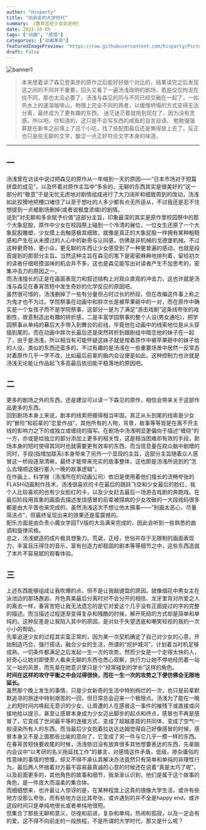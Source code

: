 ```yaml
---
author: "Hisparty"
title: "向前走的大学时代"
summary: 《春宵苦短少女前进吧》
date: 2021-10-05
tags: ["动画", "感悟"]
categories: ["动画革命"]
featuredImagePreview: "https://raw.githubusercontent.com/hisparty/Picture/main/95afedb43dcbc9979e078a43ab1ce82e3886c901.gif"
draft: False
---
```


![banner1](https://tva1.sinaimg.cn/large/003ai2khgy1gv6qg5f6iqj60jw0b8weu02.jpg)

 >本来想着读了森见登美彦的原作之后能好好做个对比的，结果读完之后发现这之间的不同并不重要，回头又看了一遍汤浅政明的剧场，若是仅仅拘泥在找不同，那也太没必要了。汤浅与森见的同与不同已经交融在一起了，一如热水上的速溶咖啡山，物理上完全不同的两者，以缓慢坍塌的方式变得无法分离，最终成为了更有趣的东西。
 迷茫迷茫着就拖到现在了，因为没有灵感。所以吧，你知道的，这只是不会写东西的咸鱼的自言自语。
 勉勉强强算是在新年之前填上了这个小坑，找了些配图最后还是懒得放上去了，反正也只是些无聊的文字，酸涩一点正好符合文字本身的味道。

----------

## 一  
汤浅曾在访谈中说过把森见的原作从一年缩到一天的原因——“日本市场对于短篇拼盘的成见”，以及怀着对原作主旨中“多余的，无聊的东西其实是很美好的”这一部分的“敬意”于是无忧无虑地对剧情组成进行了大刀阔斧和细致周到的改动，汤浅如此狡猾地把槽口堵住了以至于想吐的人多少都有点无所适从，不过我还是忍不住想提到一点被剧场删掉(或者说极度浓缩)的剧情。  
说到“对无聊和多余赋予价值”这部分主旨，印象最深的其实是原作里校园祭中的那个大象屁股，原作中少女在校园祭上碰到一个冷清的展位，一位女生还原了一个大象屁股雕塑，少女摸上去触感极其细致，就像是真正的大象屁股一样拥有某种粗糙感和产生在从未摸过的人心中的新奇与认同感，仿佛是非机械的戈德堡机械。不过这种更奇特，更小众，更无聊的东西让少女感受到了一种更普遍的感动，也就是段首提到的那部分主旨。当然这种主旨在森见的笔下是密密麻麻地排列着，留给初次的读者仔细咂摸滋味的机会并不多，这也是森见能写出对读者产生不加思考的，密集冲击力的原因之一。  
而汤浅擅长的正是在画面表现力和叙述结构上对观众直观的冲击力，这也许就是汤浅与森见在春宵苦短中发生奇妙的化学反应的原因吧。  
虽然很可惜的，汤浅删掉了一些有分量但占时过长的桥段，但在改编这件事上称之为鬼才也不为过。学院祭事在动画中和胖次长是被苹果砸中的一对，而在原作中确实是一个女孩子而不是学院祭事，这部分一是为了满足“游击戏剧”这条线夸张的戏剧性，故意制造出有趣的转折感，二是丰富学园祭事的整个人设(男女通吃)，把学园祭事从单纯的幕后大手带入到舞台的前线，毕竟他在动画中的线索地位是从头穿插到尾的。而在动画中胖次长最后还是突然转折到跟剧组中暗恋他的妹子在一起了，由于是汤浅，所以相当有可能怀疑这妹子就是按着原作中被苹果砸中的妹子给的人设。类似的东西还蛮多的，不过有趣的是汤浅在一些重要场景中居然一反常态对着原作几乎一字不改，比如最后前辈的脑内会议便是如此。这种控制力也许就是汤浅无论能让作品起飞多高最后依旧能平稳落地的原因吧。

## 二  
更多的剧场之外的东西，还是建议可以读一下森见的原作，相信会带来关于这部作品更多的东西。  
回到剧场本身上来说，剧本的线索把握得相当牢固，真正从头到尾的线索是少女的“冒险”和前辈的“恋爱作战”，其他所有的人物，背景，故事等等皆是在离不开主线的影响力之下的或独立或缠绕的描写。在剧场中汤浅明显更偏向于描述“缠绕”的一方，亦或是给独立的部分添加上更多的相关性，这是相当困难却有效的手段，剧场本身的短时使得其同时也就需要更有效率的东西，而当信息量在观众脑中剧增的同时，手段(指增加联系)本身带来了另外一个显现的主旨，这部分主旨随着众人感冒这一桥段逐渐清晰，最终才能带来充实的故事整体，这也即是汤浅所说到的“怎么去理顺这强行塞入一晚的故事逻辑”。  
在作画上，科学猴（汤浅所在的动画公司）依旧是使用着他们擅长的流畅夸张的FLASH动画制作技术，汤浅很喜欢的卡在最后的跳跃飞空和少女最后的脸红，我个人比较喜欢的也有少女脸红的卡，以及少女赶去最后一场游击戏剧的奔跑戏。在最后阶段用具象的画面去描述发烧感冒的前辈被探病的少女攻破的一大段戏码很多都是由大平晋也来完成的，虽然汤浅这次不想让他太搞事——“别画太恶心，尽量简洁点”，但最终呈现出来的效果还是蛮震撼的。  
配乐方面是由负责小魔女学园TV版的大岛满来完成的，因此会听到一些熟悉的曲调和旋律风格。  
总之，汤浅塑造的成片极具想象力。荒诞，正经，世俗并存于无限制的画面表现力，丰富且压得住的音乐，富有创造力却稳固的剧本等等细节之中，这些东西造就了本片不容易腻的观看体验。

## 三  
上述东西能够组成让我吹爆的点，但不是让我敲键盘的原因。就像烟花中男女主在泳池边的那场邂逅、月色真美最后分离时对不会分开的相信、龙牙里背对所爱之人的离去一样，春宵苦短让我无法遗忘的是它对爱这个几乎没有正面提过的字的完整的描述。而当描述过程逐渐变得复杂和残酷的时候，解开死结的方式却是简单和单纯的。这种反差是让我陷入其中的原因，是对处于失望透底和嘲笑轻视的我的一次小小的帮助。  
先辈追逐少女的过程其实蛮正常的，因为某一次契机确定了自己对少女的心意，开始制造巧合，强行搭话，融合少女的生活，所谓的“挖护城河”，计划着当时机足够成熟，一切条件都满足之后发起一生一次的攻势。然而少女是一个走得太快的人，好奇心让她对即使旁人看来无聊的东西也悉心观察，执行力让她不停地经历着一站又一站的风景，而先辈在她意识里只是个“经常碰到的学长”这样的角色。  
**时间在这样的攻守平衡之中会过得很快，而在一生一次的攻势之下便仿佛会无限地延长。**  
虽然那个晚上发生的事情，只是少女新奇的生活中特别绚烂的一次，也只是前辈默默追寻的旅途中特别艰苦的一回，但日常总会迎来一个极限点。汤浅为了能在一晚上的短时间内唤起无意识的少女，让周遭的人在感冒这一事件的摧残下或直接或间接地给以提示，甚至让感冒本身成为少女迈出脚步的起点和终点，感冒也不再是感冒了，它变成了世间最平等的连接方式，变成了超越差距的共同体，变成了空气一般浸染所有人的东西。而当最后少女抱着拉达达达姆觉得自己好像感冒的时候，感冒本身又不是上面那些比喻的意向了，它变成了另一件与它几乎一模一样的东西。  
在春宵苦短快要收尾的时候，汤浅依旧没有放弃很多其他想要表达的东西，先辈脑内会议中“以考研的名义拖延找工作”的暴言，对感情这件矛盾，低级，掺杂庸俗的性意味的事情的愤慨，却又不得不承认其解决办法竟然只有简单和单纯的非理性行为，最后两人怀揣着对方最不容易最真诚的心意的时候还在说着“真是太巧了呢”，以及前面更多的，其他角色的故事和细节，我渐渐认识到，他们是属于这个故事的角色，是一件庞大而温柔的集合体。  
而细细想来，也许最让人惊讶的是，在某种程度上这真的很像大学生活，或许有些地方没那么夸张，而有些地方远比其夸张，或许遇到的并不全是happy end，或许这段时间只是单纯地很长或者单纯地很短。  
但集合了那些无聊和意义，彷徨和前进，复杂和单纯，热闹和孤寂，以及一定会有的爱。这不得不向前走的一段旅程，不是所谓的大学时代，那又是什么呢？

